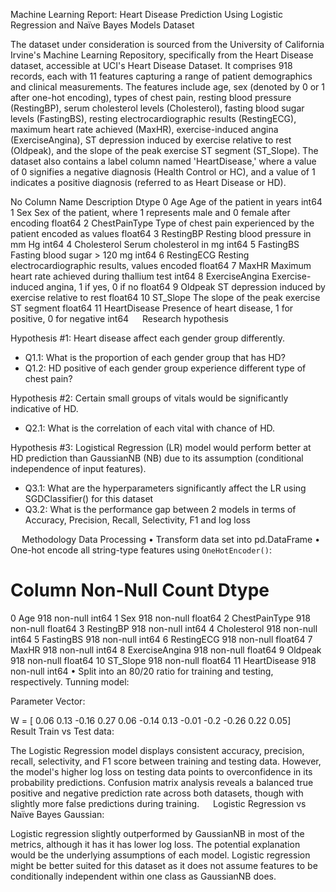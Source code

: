 Machine Learning Report: Heart Disease Prediction Using Logistic Regression and Naïve Bayes Models
Dataset 

The dataset under consideration is sourced from the University of California Irvine's Machine Learning Repository, specifically from the Heart Disease dataset, accessible at UCI's Heart Disease Dataset. 
It comprises 918 records, each with 11 features capturing a range of patient demographics and clinical measurements. The features include age, sex (denoted by 0 or 1 after one-hot encoding), types of chest pain, resting blood pressure (RestingBP), serum cholesterol levels (Cholesterol), fasting blood sugar levels (FastingBS), resting electrocardiographic results (RestingECG), maximum heart rate achieved (MaxHR), exercise-induced angina (ExerciseAngina), ST depression induced by exercise relative to rest (Oldpeak), and the slope of the peak exercise ST segment (ST_Slope). 
The dataset also contains a label column named 'HeartDisease,' where a value of 0 signifies a negative diagnosis (Health Control or HC), and a value of 1 indicates a positive diagnosis (referred to as Heart Disease or HD).

No	Column Name	Description	Dtype
0	Age	 Age of the patient in years 	int64
1	Sex	 Sex of the patient, where 1 represents male and 0 female after encoding 	float64
2	ChestPainType	 Type of chest pain experienced by the patient encoded as values 	float64
3	RestingBP	 Resting blood pressure in mm Hg 	int64
4	Cholesterol	 Serum cholesterol in mg	int64
5	FastingBS	 Fasting blood sugar > 120 mg	int64
6	RestingECG	 Resting electrocardiographic results, values encoded 	float64
7	MaxHR	 Maximum heart rate achieved during thallium test 	int64
8	ExerciseAngina	 Exercise-induced angina, 1 if yes, 0 if no 	float64
9	Oldpeak	 ST depression induced by exercise relative to rest 	float64
10	ST_Slope	 The slope of the peak exercise ST segment 	float64
11	HeartDisease	 Presence of heart disease, 1 for positive, 0 for negative 	int64
 
Research hypothesis

Hypothesis #1: Heart disease affect each gender group differently.
-	Q1.1: What is the proportion of each gender group that has HD?
-	Q1.2: HD positive of each gender group experience different type of chest pain?

Hypothesis #2: Certain small groups of vitals would be significantly indicative of HD.
-	Q2.1: What is the correlation of each vital with chance of HD.

Hypothesis #3: Logistical Regression (LR) model would perform better at HD prediction than GaussianNB (NB) due to its assumption (conditional independence of input features).
-	Q3.1: What are the hyperparameters significantly affect the LR using SGDClassifier() for this dataset
-	Q3.2: What is the performance gap between 2 models in terms of Accuracy, Precision, Recall, Selectivity, F1 and log loss

 
Methodology
Data Processing
•	Transform data set into pd.DataFrame
•	One-hot encode all string-type features using `OneHotEncoder()`:
#	Column	Non-Null Count	Dtype
0	 Age 	 918 non-null 	 int64
1	 Sex 	 918 non-null 	 float64
2	 ChestPainType 	 918 non-null 	 float64
3	 RestingBP 	 918 non-null 	 int64
4	 Cholesterol 	 918 non-null 	 int64
5	 FastingBS 	 918 non-null 	 int64
6	 RestingECG 	 918 non-null 	 float64
7	 MaxHR 	 918 non-null 	 int64
8	ExerciseAngina 	 918 non-null 	 float64
9	 Oldpeak 	 918 non-null 	 float64
10	 ST_Slope 	 918 non-null 	 float64
11	 HeartDisease 	 918 non-null 	 int64
•	Split into an 80/20 ratio for training and testing, respectively.
Tunning model:
 
Parameter Vector:

 
W = [ 0.06  0.13 -0.16  0.27  0.06 -0.14  0.13 -0.01 -0.2  -0.26  0.22  0.05]
 
Result
Train vs Test data:
 
 

The Logistic Regression model displays consistent accuracy, precision, recall, selectivity, and F1 score between training and testing data. However, the model's higher log loss on testing data points to overconfidence in its probability predictions. Confusion matrix analysis reveals a balanced true positive and negative prediction rate across both datasets, though with slightly more false predictions during training.  
Logistic Regression vs Naïve Bayes Gaussian:
 
 

Logistic regression slightly outperformed by GaussianNB in most of the metrics, although it has it has lower log loss. The potential explanation would be the underlying assumptions of each model. Logistic regression might be better suited for this dataset as it does not assume features to be conditionally independent within one class as GaussianNB does. 

